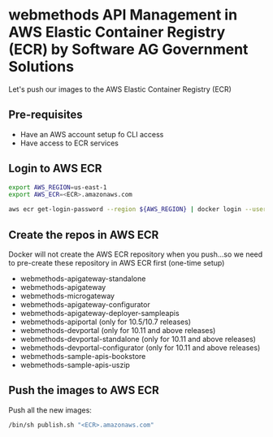 # webmethods API Management in AWS Elastic Container Registry (ECR) by Software AG Government Solutions 

Let's push our images to the AWS Elastic Container Registry (ECR)

## Pre-requisites

- Have an AWS account setup fo CLI access
- Have access to ECR services

## Login to AWS ECR

```bash
export AWS_REGION=us-east-1
export AWS_ECR=<ECR>.amazonaws.com
```

```bash
aws ecr get-login-password --region ${AWS_REGION} | docker login --username AWS --password-stdin "${AWS_ECR}"
```

## Create the repos in AWS ECR

Docker will not create the AWS ECR repository when you push...so we need to pre-create these repository in AWS ECR first (one-time setup)

- webmethods-apigateway-standalone
- webmethods-apigateway
- webmethods-microgateway
- webmethods-apigateway-configurator
- webmethods-apigateway-deployer-sampleapis
- webmethods-apiportal (only for 10.5/10.7 releases)
- webmethods-devportal (only for 10.11 and above releases)
- webmethods-devportal-standalone (only for 10.11 and above releases)
- webmethods-devportal-configurator (only for 10.11 and above releases)
- webmethods-sample-apis-bookstore
- webmethods-sample-apis-uszip

## Push the images to AWS ECR

Push all the new images:

```bash
/bin/sh publish.sh "<ECR>.amazonaws.com"
```